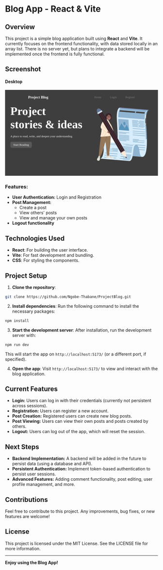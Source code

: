 # Blog App - React & Vite

## Overview
This project is a simple blog application built using **React** and **Vite**. It currently focuses on the frontend functionality, with data stored locally in an array list. There is no server yet, but plans to integrate a backend will be implemented once the frontend is fully functional.

## Screenshot
#### Desktop
![Screenshot](./public/BlogApp.png)

### Features:
- **User Authentication:** Login and Registration
- **Post Management:** 
  - Create a post
  - View others' posts
  - View and manage your own posts
- **Logout functionality**

## Technologies Used
- **React**: For building the user interface.
- **Vite**: For fast development and bundling.
- **CSS**: For styling the components.

## Project Setup

1. **Clone the repository**:
```bash
git clone https://github.com/Ngobe-Thabane/ProjectBlog.git
```

2. **Install dependencies**:
Run the following command to install the necessary packages:
```bash
npm install
```

3. **Start the development server**:
After installation, run the development server with:
```bash
npm run dev
```

This will start the app on `http://localhost:5173/` (or a different port, if specified).

4. **Open the app**:
Visit `http://localhost:5173/` to view and interact with the blog application.

## Current Features
- **Login:** Users can log in with their credentials (currently not persistent across sessions).
- **Registration:** Users can register a new account.
- **Post Creation:** Registered users can create new blog posts.
- **Post Viewing:** Users can view their own posts and posts created by others.
- **Logout:** Users can log out of the app, which will reset the session.

## Next Steps
- **Backend Implementation:** A backend will be added in the future to persist data (using a database and API).
- **Persistent Authentication:** Implement token-based authentication to persist user sessions.
- **Advanced Features:** Adding comment functionality, post editing, user profile management, and more.

## Contributions
Feel free to contribute to this project. Any improvements, bug fixes, or new features are welcome!

## License
This project is licensed under the MIT License. See the LICENSE file for more information.

---

**Enjoy using the Blog App!**
